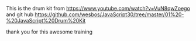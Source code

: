 This is the drum kit from https://www.youtube.com/watch?v=VuN8qwZoego and git hub https://github.com/wesbos/JavaScript30/tree/master/01%20-%20JavaScript%20Drum%20Kit

thank you for this awesome training